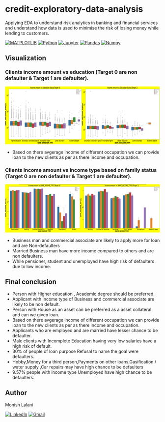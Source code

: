 # credit-exploratory-data-analysis


Applying EDA to understand  risk analytics in banking and financial services and understand how data is used to minimise the risk of losing money while lending to customers.


[![MATPLOTLIB](https://img.shields.io/badge/-MATPLOTLIB-007aa6?style=for-the-badge)](https://img.shields.io/badge/-MATPLOTLIB-007aa6?style=for-the-badge) [![Python](https://img.shields.io/badge/Python-FFD43B?style=for-the-badge&logo=python&logoColor=blue)](https://img.shields.io/badge/Python-FFD43B?style=for-the-badge&logo=python&logoColor=blue) [![Jupyter](https://img.shields.io/badge/-Jupyter-f5841f?style=for-the-badge)](https://img.shields.io/badge/-Jupyter-f5841f?style=for-the-badge) [![Pandas](https://img.shields.io/badge/Pandas-2C2D72?style=for-the-badge&logo=pandas&logoColor=white)](https://img.shields.io/badge/Pandas-2C2D72?style=for-the-badge&logo=pandas&logoColor=white) [![Numpy](https://img.shields.io/badge/Numpy-777BB4?style=for-the-badge&logo=numpy&logoColor=white)](https://img.shields.io/badge/Numpy-777BB4?style=for-the-badge&logo=numpy&logoColor=white) 

## Visualization

### Clients income amount vs education (Target 0 are non defaulter & Target 1 are defaulter).
[![Architecure Diagram](https://github.com/Monishlalani/credit-exploratory-data-analysis/blob/main/Screenshot_20221231_182550.png?raw=true)](https://github.com/Monishlalani/credit-exploratory-data-analysis/blob/main/Screenshot_20221231_182550.png?raw=true)
- Based on there avgerage income of different occupation we can provide loan to the new clients as per as there income and occupation.



### Clients income amount vs income type based on family status (Target 0 are non defaulter & Target 1 are defaulter).
[![Architecure Diagram](https://github.com/Monishlalani/credit-exploratory-data-analysis/blob/main/Screenshot_20221231_182720.png?raw=true)](https://github.com/Monishlalani/credit-exploratory-data-analysis/blob/main/Screenshot_20221231_182720.png?raw=true)
- Business man and commercial associate are likely to apply more for loan and are Non-defaulters
- Married Business man have more income compared to others and are non defaulters.
- While pensioner, student and unemployed have high risk of defaulters due to low income.


## Final conclusion
- Person with Higher education , Academic degree should be preferred.
- Applicant with income type of Business and commercial associate are likely to be non default.
- Person with House as an asset can be preferred as a asset collateral and can we given loan.
- Based on there avgerage income of different occupation we can provide loan to the new clients as per as there income and occupation.
- Applicants who are employed and are married have lesser chance to be defaulter.
- Male clients with Incomplete Education having very low salaries have a high risk of default.
- 30% of people of loan purpose Refusal to name the goal were defaulters.
- Hobby,Money for a third person,Payments on other loans,Gasification / water supply ,Car repairs may have high chance to be defaulters
- 9.57% people with income type Unemployed have high chance to be defaulters.


## Author

Monish Lalani

[![LinkedIn](https://img.shields.io/badge/LinkedIn-0077B5?style=for-the-badge&logo=linkedin&logoColor=white)](https://www.linkedin.com/in/monish-lalani/) 
[![Gmail](https://img.shields.io/badge/Gmail-D14836?style=for-the-badge&logo=gmail&logoColor=white)](mailto:monishlalani12@gmail.com)  

